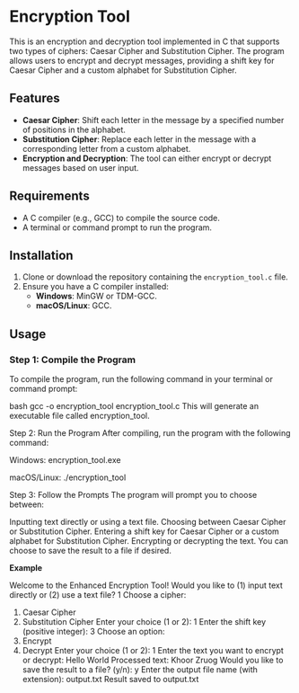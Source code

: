 # Encryption Tool

This is an encryption and decryption tool implemented in C that supports two types of ciphers: Caesar Cipher and Substitution Cipher. The program allows users to encrypt and decrypt messages, providing a shift key for Caesar Cipher and a custom alphabet for Substitution Cipher.

## Features
- **Caesar Cipher**: Shift each letter in the message by a specified number of positions in the alphabet.
- **Substitution Cipher**: Replace each letter in the message with a corresponding letter from a custom alphabet.
- **Encryption and Decryption**: The tool can either encrypt or decrypt messages based on user input.

## Requirements
- A C compiler (e.g., GCC) to compile the source code.
- A terminal or command prompt to run the program.

## Installation

1. Clone or download the repository containing the `encryption_tool.c` file.
2. Ensure you have a C compiler installed:
   - **Windows**: MinGW or TDM-GCC.
   - **macOS/Linux**: GCC.

## Usage

### Step 1: Compile the Program
To compile the program, run the following command in your terminal or command prompt:

bash
gcc -o encryption_tool encryption_tool.c
This will generate an executable file called encryption_tool.

Step 2: Run the Program
After compiling, run the program with the following command:

Windows:
encryption_tool.exe

macOS/Linux:
./encryption_tool

Step 3: Follow the Prompts
The program will prompt you to choose between:

Inputting text directly or using a text file.
Choosing between Caesar Cipher or Substitution Cipher.
Entering a shift key for Caesar Cipher or a custom alphabet for Substitution Cipher.
Encrypting or decrypting the text.
You can choose to save the result to a file if desired.

**Example**

Welcome to the Enhanced Encryption Tool!
Would you like to (1) input text directly or (2) use a text file? 1
Choose a cipher:
1. Caesar Cipher
2. Substitution Cipher
Enter your choice (1 or 2): 1
Enter the shift key (positive integer): 3
Choose an option:
1. Encrypt
2. Decrypt
Enter your choice (1 or 2): 1
Enter the text you want to encrypt or decrypt: Hello World
Processed text: Khoor Zruog
Would you like to save the result to a file? (y/n): y
Enter the output file name (with extension): output.txt
Result saved to output.txt
